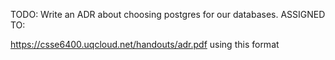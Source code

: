TODO: Write an ADR about choosing postgres for our databases.
ASSIGNED TO: 

https://csse6400.uqcloud.net/handouts/adr.pdf using this format